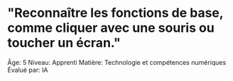 # "Reconnaître les fonctions de base, comme cliquer avec une souris ou toucher un écran."

Âge: 5
Niveau: Apprenti
Matière: Technologie et compétences numériques
Évalué par: IA
